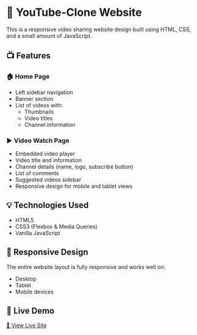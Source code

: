 # 🎥 YouTube-Clone Website

This is a responsive video sharing website design built using HTML, CSS, and a small amount of JavaScript.

## 📺 Features

### 🏠 Home Page
- Left sidebar navigation
- Banner section
- List of videos with:
  - Thumbnails
  - Video titles
  - Channel information

### ▶️ Video Watch Page
- Embedded video player
- Video title and information
- Channel details (name, logo, subscribe button)
- List of comments
- Suggested videos sidebar
- Responsive design for mobile and tablet views

## 💡 Technologies Used
- HTML5
- CSS3 (Flexbox & Media Queries)
- Vanilla JavaScript

## 📱 Responsive Design
The entire website layout is fully responsive and works well on:
- Desktop
- Tablet
- Mobile devices

## 🚀 Live Demo
[🔗 View Live Site](https://aianaaa.github.io/YouTube_Frontend/)  
